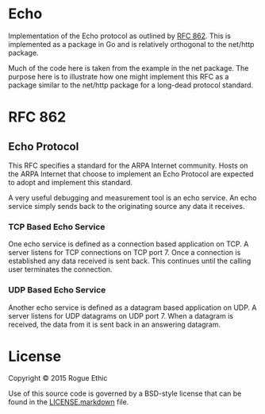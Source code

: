 # Echo

Implementation of the Echo protocol as outlined by [RFC 862](https://tools.ietf.org/html/rfc862). This is implemented as a package in Go and is relatively orthogonal to the net/http package.

Much of the code here is taken from the example in the net package. The purpose here is to illustrate how one might implement this RFC as a package similar to the net/http package for a long-dead protocol standard.

# RFC 862

## Echo Protocol

This RFC specifies a standard for the ARPA Internet community. Hosts on the ARPA Internet that choose to implement an Echo Protocol are expected
to adopt and implement this standard.

A very useful debugging and measurement tool is an echo service. An echo service simply sends back to the originating source any data it receives.

### TCP Based Echo Service

One echo service is defined as a connection based application on TCP. A server listens for TCP connections on TCP port 7. Once a connection is established any data received is sent back. This continues until the calling user terminates the connection.

### UDP Based Echo Service

Another echo service is defined as a datagram based application on UDP. A server listens for UDP datagrams on UDP port 7. When a datagram is received, the data from it is sent back in an answering datagram.

# License

Copyright © 2015 Rogue Ethic

Use of this source code is governed by a BSD-style license that can be found in the [LICENSE.markdown](LICENSE.markdown) file.
